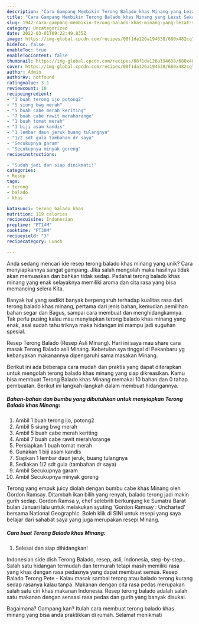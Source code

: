 ```yaml
---
description: "Cara Gampang Membikin Terong Balado khas Minang yang Lezat Sekali"
title: "Cara Gampang Membikin Terong Balado khas Minang yang Lezat Sekali"
slug: 1942-cara-gampang-membikin-terong-balado-khas-minang-yang-lezat-sekali
category: Uncategorized
date: 2022-03-01T09:22:49.835Z
image: https://img-global.cpcdn.com/recipes/08f1da126a194638/680x482cq70/terong-balado-khas-minang-foto-resep-utama.jpg
hideToc: false
enableToc: true
enableTocContent: false
thumbnail: https://img-global.cpcdn.com/recipes/08f1da126a194638/680x482cq70/terong-balado-khas-minang-foto-resep-utama.jpg
cover: https://img-global.cpcdn.com/recipes/08f1da126a194638/680x482cq70/terong-balado-khas-minang-foto-resep-utama.jpg
author: Admin
authorAv: notfound
ratingvalue: 3.1
reviewcount: 10
recipeingredient:
- "1 buah terong ijo potong2"
- "5 siung bwg merah"
- "5 buah cabe merah keriting"
- "7 buah cabe rawit merahorange"
- "1 buah tomat merah"
- "1 biji asam kandis"
- "1 lembar daun jeruk buang tulangnya"
- "1/2 sdt gula tambahan dr saya"
- "Secukupnya garam"
- "Secukupnya minyak goreng"
recipeinstructions:

- "Sudah jadi dan siap dinikmati!"
categories:
- Resep
tags:
- terong
- balado
- khas

katakunci: terong balado khas 
nutrition: 119 calories
recipecuisine: Indonesian
preptime: "PT14M"
cooktime: "PT30M"
recipeyield: "3"
recipecategory: Lunch

---
```





Anda sedang mencari ide resep terong balado khas minang yang unik? Cara menyiapkannya sangat gampang. Jika salah mengolah maka hasilnya tidak akan memuaskan dan bahkan tidak sedap. Padahal terong balado khas minang yang enak selayaknya memiliki aroma dan cita rasa yang bisa memancing selera Kita.





Banyak hal yang sedikit banyak berpengaruh terhadap kualitas rasa dari terong balado khas minang, pertama dari jenis bahan, kemudian pemilihan bahan segar dan Bagus, sampai cara membuat dan menghidangkannya. Tak perlu pusing kalau mau menyiapkan terong balado khas minang yang enak,      asal sudah tahu triknya maka hidangan ini mampu jadi suguhan spesial.














Resep Terong Balado (Resep Asli Minang). Hari ini saya mau share cara masak Terong Balado asli Minang. Kebetulan sya tinggal di Pekanbaru yg kebanyakan makanannya dipengaruhi sama masakan Minang.






Berikut ini ada beberapa cara mudah dan praktis yang dapat diterapkan untuk mengolah terong balado khas minang yang siap dikreasikan. Kamu bisa membuat Terong Balado khas Minang memakai 10 bahan dan 0 tahap pembuatan. Berikut ini langkah-langkah dalam membuat hidangannya.

<!--inarticleads1-->

##### Bahan-bahan dan bumbu yang dibutuhkan untuk menyiapkan Terong Balado khas Minang:

1. Ambil 1 buah terong ijo, potong2
1. Ambil 5 siung bwg merah
1. Ambil 5 buah cabe merah keriting
1. Ambil 7 buah cabe rawit merah/orange
1. Persiapkan 1 buah tomat merah
1. Gunakan 1 biji asam kandis
1. Siapkan 1 lembar daun jeruk, buang tulangnya
1. Sediakan 1/2 sdt gula (tambahan dr saya)
1. Ambil Secukupnya garam
1. Ambil Secukupnya minyak goreng


Terong yang empuk juicy diolah dengan bumbu cabe khas Minang oleh Gordon Ramsay. Ditambah ikan bilih yang renyah, balado terong jadi makin gurih sedap. Gordon Ramsa y, chef selebriti berkunjung ke Sumatra Barat bulan Januari lalu untuk melakukan syuting &#39;Gordon Ramsay : Uncharted&#39; bersama National Geographic. Boleh klik di SINI untuk resepi yang saya belajar dari sahabat saya yang juga merupakan resepi Minang. 

<!--inarticleads2-->

##### Cara buat Terong Balado khas Minang:


1. Selesai dan siap dihidangkan!

Indonesian side dish Terong Balado, resep, asli, Indonesia, step-by-step.. Salah satu hidangan termudah dan termurah tetapi masih memiliki rasa yang khas dengan rasa pedasnya yang dapat membuat semua. Resep Balado Terong Pete - Kalau masak sambal terong atau balado terong kurang sedap rasanya kalau tanpa. Makanan dengan cita rasa pedas merupakan salah satu ciri khas makanan Indonesia. Resep terong balado adalah salah satu makanan dengan sensasi rasa pedas dan gurih yang banyak disukai. 

Bagaimana? Gampang kan? Itulah cara membuat terong balado khas minang yang bisa anda praktikkan di rumah. Selamat menikmati
